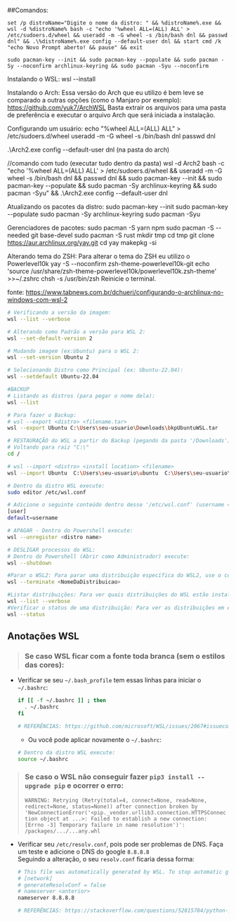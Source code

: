 ##Comandos:
```
set /p distroName="Digite o nome da distro: " && %distroName%.exe && wsl -d %distroName% bash -c "echo '%wheel ALL=(ALL) ALL' > /etc/sudoers.d/wheel && useradd -m -G wheel -s /bin/bash dnl && passwd dnl" && .\%distroName%.exe config --default-user dnl && start cmd /k "echo Novo Prompt aberto! && pause" && exit

sudo pacman-key --init && sudo pacman-key --populate && sudo pacman -Sy --noconfirm archlinux-keyring && sudo pacman -Syu --noconfirm
```

Instalando o WSL:
wsl --install

Instalando o Arch:
Essa versão do Arch que eu utilizo é bem leve se comparado a outras opções (como o Manjaro por exemplo):
https://github.com/yuk7/ArchWSL
Basta extrair os arquivos para uma pasta de preferência e executar o arquivo Arch que será iniciada a instalação.

Configurando um usuário:
echo "%wheel ALL=(ALL) ALL" > /etc/sudoers.d/wheel
useradd -m -G wheel -s /bin/bash dnl
passwd dnl

.\Arch2.exe config --default-user dnl (na pasta do arch)

//comando com tudo (executar tudo dentro da pasta)
wsl -d Arch2 bash -c "echo '%wheel ALL=(ALL) ALL' > /etc/sudoers.d/wheel && useradd -m -G wheel -s /bin/bash dnl && passwd dnl && sudo pacman-key --init && sudo pacman-key --populate && sudo pacman -Sy archlinux-keyring && sudo pacman -Syu" && .\Arch2.exe config --default-user dnl


Atualizando os pacotes da distro:
sudo pacman-key --init
sudo pacman-key --populate
sudo pacman -Sy archlinux-keyring
sudo pacman -Syu

Gerenciadores de pacotes:
sudo pacman -S yarn npm
sudo pacman -S --needed git base-devel
sudo pacman -S rust
mkdir tmp
cd tmp
git clone https://aur.archlinux.org/yay.git
cd yay
makepkg -si

Alterando tema do ZSH:
Para alterar o tema do ZSH eu utilizo o Powerlevel10k
yay -S --noconfirm zsh-theme-powerlevel10k-git
echo 'source /usr/share/zsh-theme-powerlevel10k/powerlevel10k.zsh-theme' >>~/.zshrc
chsh -s /usr/bin/zsh
Reinicie o terminal.

fonte: https://www.tabnews.com.br/dchueri/configurando-o-archlinux-no-windows-com-wsl-2







  ```sh
  # Verificando a versão da imagem:
  wsl --list --verbose
  
  # Alterando como Padrão a versão para WSL 2:
  wsl --set-default-version 2
  
  # Mudando imagem (ex:Ubuntu) para o WSL 2:
  wsl --set-version Ubuntu 2
  
  # Selecionando Distro como Principal (ex: Ubuntu-22.04):
  wsl --setdefault Ubuntu-22.04

  #BACKUP
  # Listando as distros (para pegar o nome dela):
  wsl --list

  # Para fazer o Backup:
  # wsl --export <distro> <filename.tar>
  wsl --export Ubuntu C:\Users\seu-usuario\Downloads\bkpUbuntuWSL.tar

  # RESTAURAÇÃO do WSL a partir do Backup (pegando da pasta '/Downloads')
  # Voltando para raiz "C:\"
  cd /

  # wsl --import <distro> <install location> <filename> 
  wsl --import Ubuntu  C:\Users\seu-usuario\ubuntu  C:\Users\seu-usuario\Downloads\bkpUbuntuWSL.tar

  # Dentro da distro WSL execute:
  sudo editor /etc/wsl.conf

  # Adicione o seguinte conteúdo dentro desse '/etc/wsl.conf' (username => seu-usuario):
  [user]
  default=username

  # APAGAR - Dentro do Powershell execute:
  wsl --unregister <distro name>

  # DESLIGAR processos do WSL:
  # Dentro do Powershell (Abrir como Administrador) execute:
  wsl --shutdown
  
  #Parar o WSL2: Para parar uma distribuição específica do WSL2, use o comando:
  wsl --terminate <NomeDaDistribuicao>

  #Listar distribuições: Para ver quais distribuições do WSL estão instaladas no seu sistema, use:
  wsl --list --verbose
  #Verificar o status de uma distribuição: Para ver as distribuições em execução e mais detalhes, use:
  wsl --status
```

## Anotações WSL

> ### Se caso WSL ficar com a fonte toda branca (sem o estilos das cores):
- Verificar se seu `~/.bash_profile` tem essas linhas para iniciar o `~/.bashrc`:
  ```sh
  if [[ -f ~/.bashrc ]] ; then
    . ~/.bashrc
  fi
  
  # REFERÊNCIAS: https://github.com/microsoft/WSL/issues/2067#issuecomment-299622057
  ```
  - Ou você pode aplicar novamente o `~/.bashrc`:
  ```sh
  # Dentro da distro WSL execute:
  source ~/.bashrc
  ```
  
> ### Se caso o WSL não conseguir fazer `pip3 install --upgrade pip` e ocorrer o erro:
> `WARNING: Retrying (Retry(total=4, connect=None, read=None, redirect=None, status=None)) after connection broken by 'NewConnectionError('<pip._vendor.urllib3.connection.HTTPSConnection object at ...>: Failed to establish a new connection: [Errno -3] Temporary failure in name resolution')': /packages/.../...any.whl`
- Verificar seu `/etc/resolv.conf`, pois pode ser problemas de DNS. Faça um teste e adicione o DNS do google `8.8.8.8` <br>
  Seguindo a alteração, o seu `resolv.conf` ficaria dessa forma:
  ```sh
  # This file was automatically generated by WSL. To stop automatic generation of this file, add the following entry to /etc/wsl.conf:
  # [network]
  # generateResolvConf = false
  # nameserver <anterior>
  nameserver 8.8.8.8

  # REFERÊNCIAS: https://stackoverflow.com/questions/52815784/python-pip-raising-newconnectionerror-while-installing-libraries
  ```
